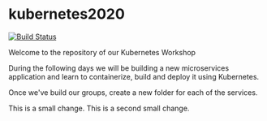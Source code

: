 # kubernetes2020

[![Build Status](https://travis-ci.com/devopslatam/kubernetes2020.svg?branch=master)](https://travis-ci.com/devopslatam/kubernetes2020)

Welcome to the repository of our Kubernetes Workshop

During the following days we will be building a new microservices application and learn to containerize, build and deploy it using Kubernetes.

Once we've build our groups, create a new folder for each of the services.

This is a small change.
This is a second small change.
